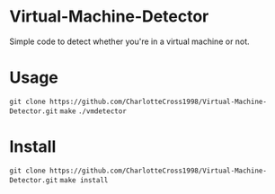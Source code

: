 # Virtual-Machine-Detector
Simple code to detect whether you're in a virtual machine or not. 

# Usage
`git clone https://github.com/CharlotteCross1998/Virtual-Machine-Detector.git`
`make`
`./vmdetector`

# Install
`git clone https://github.com/CharlotteCross1998/Virtual-Machine-Detector.git`
`make install`
